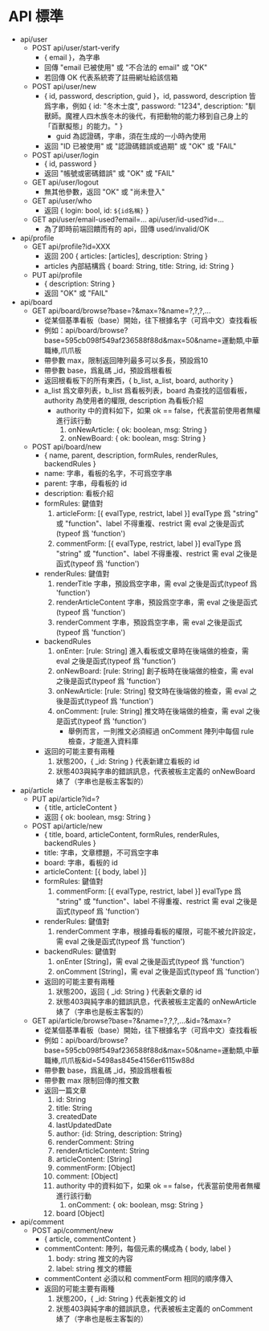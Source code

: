 # API 標準
* api/user
	- POST api/user/start-verify
		+ { email }，為字串
		+ 回傳 "email 已被使用" 或 "不合法的 email" 或 "OK"
		+ 若回傳 OK 代表系統寄了註冊網址給該信箱
	- POST api/user/new
		+ { id, password, description, guid }，id, password, description 皆爲字串，例如 { id: "冬木士度", password: "1234", description: "馴獸師。魔裡人四木族冬木的後代，有把動物的能力移到自己身上的「百獸擬態」的能力。" }
			- guid 為認證碼，字串，須在生成的一小時內使用
		+ 返回 "ID 已被使用" 或 "認證碼錯誤或過期" 或 "OK" 或 "FAIL"
	- POST api/user/login
		+ { id, password }
		+ 返回 "帳號或密碼錯誤" 或 "OK" 或 "FAIL"
	- GET api/user/logout
		+ 無其他參數，返回 "OK" 或 "尚未登入"
	- GET api/user/who
		+ 返回 { login: bool, id: `${id名稱}` }
	- GET api/user/email-used?email=... api/user/id-used?id=...
		+ 為了即時前端回饋而有的 api，回傳 used/invalid/OK
* api/profile
	- GET api/profile?id=XXX
		+ 返回 200 { articles: [articles], description: String }
		+ articles 內部結構爲 { board: String, title: String, id: String }
	- PUT api/profile
		+ { description: String }
		+ 返回 "OK" 或 "FAIL"
* api/board
	- GET api/board/browse?base=?&max=?&name=?,?,?,...
		+ 從某個基準看板（base）開始，往下根據名字（可爲中文）查找看板
		+ 例如：api/board/browse?base=595cb098f549af236588f88d&max=50&name=運動類,中華職棒,爪爪板
		+ 帶參數 max，限制返回陣列最多可以多長，預設爲10
		+ 帶參數 base，爲亂碼 _id，預設爲根看板
		+ 返回根看板下的所有東西，{ b_list, a_list, board, authority }
		+ a_list 爲文章列表，b_list 爲看板列表，board 為查找的這個看板，authority 為使用者的權限, description 為看板介紹
			- authority 中的資料如下，如果 ok == false，代表當前使用者無權進行該行動
				1. onNewArticle: { ok: boolean, msg: String }
				2. onNewBoard: { ok: boolean, msg: String }
	- POST api/board/new
		+ { name, parent, description, formRules, renderRules, backendRules }
		+ name: 字串，看板的名字，不可爲空字串
		+ parent: 字串，母看板的 id
		+ description: 看板介紹
		+ formRules: 鍵值對
			1. articleForm: [{ evalType, restrict, label }] evalType 爲 "string" 或 "function"、label 不得重複、restrict 需 eval 之後是函式(typeof 爲 'function')
			2. commentForm: [{ evalType, restrict, label }] evalType 爲 "string" 或 "function"、label 不得重複、restrict 需 eval 之後是函式(typeof 爲 'function')
		+ renderRules: 鍵值對
			1. renderTitle 字串，預設爲空字串，需 eval 之後是函式(typeof 爲 'function')
			2. renderArticleContent 字串，預設爲空字串，需 eval 之後是函式(typeof 爲 'function')
			3. renderComment 字串，預設爲空字串，需 eval 之後是函式(typeof 爲 'function')
		+ backendRules
			1. onEnter: [rule: String] 進入看板或文章時在後端做的檢查，需 eval 之後是函式(typeof 爲 'function')
			2. onNewBoard: [rule: String] 創子板時在後端做的檢查，需 eval 之後是函式(typeof 爲 'function')
			3. onNewArticle: [rule: String] 發文時在後端做的檢查，需 eval 之後是函式(typeof 爲 'function')
			4. onComment: [rule: String] 推文時在後端做的檢查，需 eval 之後是函式(typeof 爲 'function')
				* 舉例而言，一則推文必須經過 onComment 陣列中每個 rule 檢查，才能進入資料庫
		+ 返回的可能主要有兩種
			1. 狀態200，{ _id: String } 代表新建立看板的 id
			2. 狀態403與純字串的錯誤訊息，代表被板主定義的 onNewBoard 婊了（字串也是板主客製的）
* api/article
	- PUT api/article?id=?
		+ { title, articleContent }
		+ 返回 { ok: boolean, msg: String }
	- POST api/article/new
		+ { title, board, articleContent, formRules, renderRules, backendRules }
		+ title: 字串，文章標題，不可爲空字串
		+ board: 字串，看板的 id
		+ articleContent: [{ body, label }]
		+ formRules: 鍵值對
			1. commentForm: [{ evalType, restrict, label }] evalType 爲 "string" 或 "function"、label 不得重複、restrict 需 eval 之後是函式(typeof 爲 'function')
		+ renderRules: 鍵值對
			1. renderComment 字串，根據母看板的權限，可能不被允許設定，需 eval 之後是函式(typeof 爲 'function')
		+ backendRules: 鍵值對
			1. onEnter [String]，需 eval 之後是函式(typeof 爲 'function')
			2. onComment [String]，需 eval 之後是函式(typeof 爲 'function')
		+ 返回的可能主要有兩種
			1. 狀態200，返回 { _id: String } 代表新文章的 id
			2. 狀態403與純字串的錯誤訊息，代表被板主定義的 onNewArticle 婊了（字串也是板主客製的）
	- GET api/article/browse?base=?&name=?,?,?,...&id=?&max=?
		+ 從某個基準看板（base）開始，往下根據名字（可爲中文）查找看板
		+ 例如：api/board/browse?base=595cb098f549af236588f88d&max=50&name=運動類,中華職棒,爪爪板&id=5498as845e4156er6115w88d
		+ 帶參數 base，爲亂碼 _id，預設爲根看板
		+ 帶參數 max 限制回傳的推文數
		+ 返回一篇文章 
			1. id: String
			2. title: String
			3. createdDate
			4. lastUpdatedDate
			5. author: {id: String, description: String}
			6. renderComment: String
			7. renderArticleContent: String
			8. articleContent: [String]
			9. commentForm: [Object]
			10. comment: [Object]
			11. authority 中的資料如下，如果 ok == false，代表當前使用者無權進行該行動
				1. onComment: { ok: boolean, msg: String }
			12. board [Object]
* api/comment
	- POST api/comment/new
		+ { article, commentContent }
		+ commentContent: 陣列，每個元素的構成為 { body, label }
			1. body: string 推文的內容
			2. label: string 推文的標籤
		+ commentContent 必須以和 commentForm 相同的順序傳入
		+ 返回的可能主要有兩種
			1. 狀態200，{ _id: String } 代表新推文的 id
			2. 狀態403與純字串的錯誤訊息，代表被板主定義的 onComment 婊了（字串也是板主客製的）